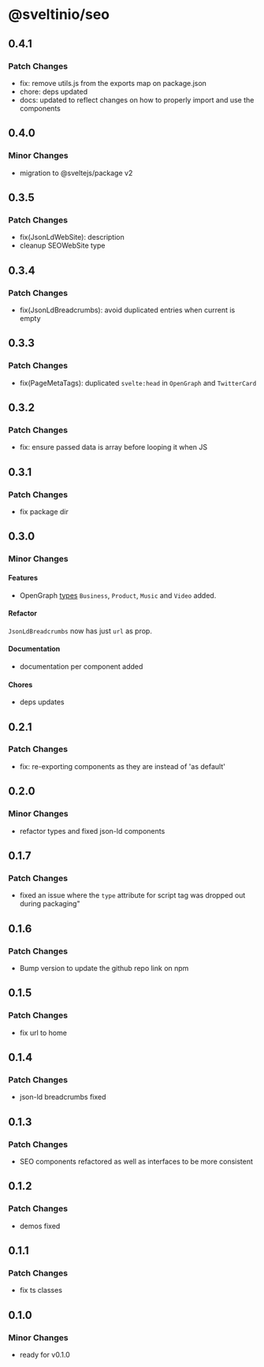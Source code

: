# @sveltinio/seo

## 0.4.1

### Patch Changes

- fix: remove utils.js from the exports map on package.json
- chore: deps updated
- docs: updated to reflect changes on how to properly import and use the components

## 0.4.0

### Minor Changes

- migration to @sveltejs/package v2

## 0.3.5

### Patch Changes

- fix(JsonLdWebSite): description
- cleanup SEOWebSite type

## 0.3.4

### Patch Changes

- fix(JsonLdBreadcrumbs): avoid duplicated entries when current is empty

## 0.3.3

### Patch Changes

- fix(PageMetaTags): duplicated `svelte:head` in `OpenGraph` and `TwitterCard`

## 0.3.2

### Patch Changes

- fix: ensure passed data is array before looping it when JS

## 0.3.1

### Patch Changes

- fix package dir

## 0.3.0

### Minor Changes

#### Features

- OpenGraph [types](https://github.com/sveltinio/components-library/blob/64eeb74d520495e31f408136dc4c78b36cf3c4d2/packages/seo/src/lib/types.ts#L88-L103) `Business`, `Product`, `Music` and `Video` added.

#### Refactor

`JsonLdBreadcrumbs` now has just `url` as prop.

#### Documentation

- documentation per component added

#### Chores

- deps updates

## 0.2.1

### Patch Changes

- fix: re-exporting components as they are instead of 'as default'

## 0.2.0

### Minor Changes

- refactor types and fixed json-ld components

## 0.1.7

### Patch Changes

- fixed an issue where the `type` attribute for script tag was dropped out during packaging"

## 0.1.6

### Patch Changes

- Bump version to update the github repo link on npm

## 0.1.5

### Patch Changes

- fix url to home

## 0.1.4

### Patch Changes

- json-ld breadcrumbs fixed

## 0.1.3

### Patch Changes

- SEO components refactored as well as interfaces to be more consistent

## 0.1.2

### Patch Changes

- demos fixed

## 0.1.1

### Patch Changes

- fix ts classes

## 0.1.0

### Minor Changes

- ready for v0.1.0
